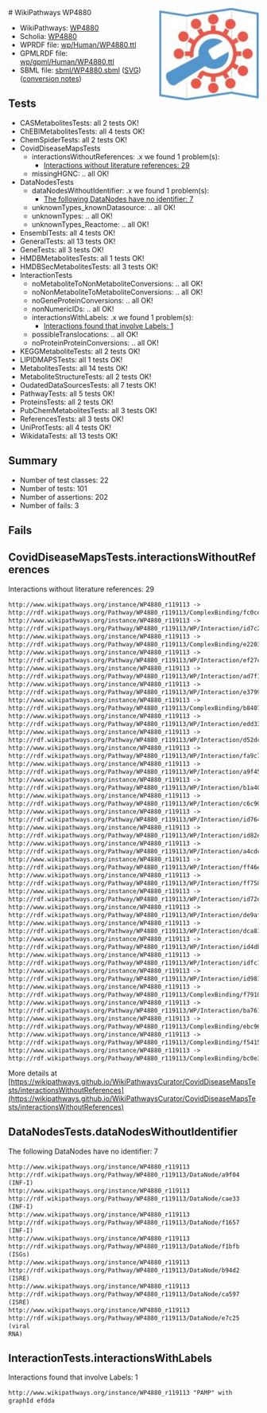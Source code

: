 <img style="float: right; width: 200px" src="../logo.png" />
# WikiPathways WP4880

* WikiPathways: [WP4880](https://identifiers.org/wikipathways:WP4880)
* Scholia: [WP4880](https://scholia.toolforge.org/wikipathways/WP4880)
* WPRDF file: [wp/Human/WP4880.ttl](../wp/Human/WP4880.ttl)
* GPMLRDF file: [wp/gpml/Human/WP4880.ttl](../wp/gpml/Human/WP4880.ttl)
* SBML file: [sbml/WP4880.sbml](../sbml/WP4880.sbml) ([SVG](../sbml/WP4880.svg)) ([conversion notes](../sbml/WP4880.txt))

## Tests
* CASMetabolitesTests: all 2 tests OK!
* ChEBIMetabolitesTests: all 4 tests OK!
* ChemSpiderTests: all 2 tests OK!
* CovidDiseaseMapsTests
    * interactionsWithoutReferences: .x we found 1 problem(s):
        * [Interactions without literature references: 29](#9701cd09)
    * missingHGNC: .. all OK!
* DataNodesTests
    * dataNodesWithoutIdentifier: .x we found 1 problem(s):
        * [The following DataNodes have no identifier: 7](#d2d32fa6)
    * unknownTypes_knownDatasource: .. all OK!
    * unknownTypes: .. all OK!
    * unknownTypes_Reactome: .. all OK!
* EnsemblTests: all 4 tests OK!
* GeneralTests: all 13 tests OK!
* GeneTests: all 3 tests OK!
* HMDBMetabolitesTests: all 1 tests OK!
* HMDBSecMetabolitesTests: all 3 tests OK!
* InteractionTests
    * noMetaboliteToNonMetaboliteConversions: .. all OK!
    * noNonMetaboliteToMetaboliteConversions: .. all OK!
    * noGeneProteinConversions: .. all OK!
    * nonNumericIDs: .. all OK!
    * interactionsWithLabels: .x we found 1 problem(s):
        * [Interactions found that involve Labels: 1](#630d2678)
    * possibleTranslocations: .. all OK!
    * noProteinProteinConversions: .. all OK!
* KEGGMetaboliteTests: all 2 tests OK!
* LIPIDMAPSTests: all 1 tests OK!
* MetabolitesTests: all 14 tests OK!
* MetaboliteStructureTests: all 2 tests OK!
* OudatedDataSourcesTests: all 7 tests OK!
* PathwayTests: all 5 tests OK!
* ProteinsTests: all 2 tests OK!
* PubChemMetabolitesTests: all 3 tests OK!
* ReferencesTests: all 3 tests OK!
* UniProtTests: all 4 tests OK!
* WikidataTests: all 13 tests OK!


## Summary

* Number of test classes: 22
* Number of tests: 101
* Number of assertions: 202
* Number of fails: 3

## Fails

<a name="9701cd09" />

## CovidDiseaseMapsTests.interactionsWithoutReferences

Interactions without literature references: 29
```
http://www.wikipathways.org/instance/WP4880_r119113 -> http://rdf.wikipathways.org/Pathway/WP4880_r119113/ComplexBinding/fc0ce
http://www.wikipathways.org/instance/WP4880_r119113 -> http://rdf.wikipathways.org/Pathway/WP4880_r119113/WP/Interaction/id7c297d34
http://www.wikipathways.org/instance/WP4880_r119113 -> http://rdf.wikipathways.org/Pathway/WP4880_r119113/ComplexBinding/e2203
http://www.wikipathways.org/instance/WP4880_r119113 -> http://rdf.wikipathways.org/Pathway/WP4880_r119113/WP/Interaction/ef27c
http://www.wikipathways.org/instance/WP4880_r119113 -> http://rdf.wikipathways.org/Pathway/WP4880_r119113/WP/Interaction/ad7f1
http://www.wikipathways.org/instance/WP4880_r119113 -> http://rdf.wikipathways.org/Pathway/WP4880_r119113/WP/Interaction/e3799
http://www.wikipathways.org/instance/WP4880_r119113 -> http://rdf.wikipathways.org/Pathway/WP4880_r119113/ComplexBinding/b8407
http://www.wikipathways.org/instance/WP4880_r119113 -> http://rdf.wikipathways.org/Pathway/WP4880_r119113/WP/Interaction/edd33
http://www.wikipathways.org/instance/WP4880_r119113 -> http://rdf.wikipathways.org/Pathway/WP4880_r119113/WP/Interaction/d52dc
http://www.wikipathways.org/instance/WP4880_r119113 -> http://rdf.wikipathways.org/Pathway/WP4880_r119113/WP/Interaction/fa9c7
http://www.wikipathways.org/instance/WP4880_r119113 -> http://rdf.wikipathways.org/Pathway/WP4880_r119113/WP/Interaction/a9f45
http://www.wikipathways.org/instance/WP4880_r119113 -> http://rdf.wikipathways.org/Pathway/WP4880_r119113/WP/Interaction/b1a40
http://www.wikipathways.org/instance/WP4880_r119113 -> http://rdf.wikipathways.org/Pathway/WP4880_r119113/WP/Interaction/c6c90
http://www.wikipathways.org/instance/WP4880_r119113 -> http://rdf.wikipathways.org/Pathway/WP4880_r119113/WP/Interaction/id764393e3
http://www.wikipathways.org/instance/WP4880_r119113 -> http://rdf.wikipathways.org/Pathway/WP4880_r119113/WP/Interaction/id82ecd04c
http://www.wikipathways.org/instance/WP4880_r119113 -> http://rdf.wikipathways.org/Pathway/WP4880_r119113/WP/Interaction/a4cdc
http://www.wikipathways.org/instance/WP4880_r119113 -> http://rdf.wikipathways.org/Pathway/WP4880_r119113/WP/Interaction/ff46e
http://www.wikipathways.org/instance/WP4880_r119113 -> http://rdf.wikipathways.org/Pathway/WP4880_r119113/WP/Interaction/ff758
http://www.wikipathways.org/instance/WP4880_r119113 -> http://rdf.wikipathways.org/Pathway/WP4880_r119113/WP/Interaction/id72e167d2
http://www.wikipathways.org/instance/WP4880_r119113 -> http://rdf.wikipathways.org/Pathway/WP4880_r119113/WP/Interaction/de9af
http://www.wikipathways.org/instance/WP4880_r119113 -> http://rdf.wikipathways.org/Pathway/WP4880_r119113/WP/Interaction/dca81
http://www.wikipathways.org/instance/WP4880_r119113 -> http://rdf.wikipathways.org/Pathway/WP4880_r119113/WP/Interaction/id4db933d9
http://www.wikipathways.org/instance/WP4880_r119113 -> http://rdf.wikipathways.org/Pathway/WP4880_r119113/WP/Interaction/idfc1498e4
http://www.wikipathways.org/instance/WP4880_r119113 -> http://rdf.wikipathways.org/Pathway/WP4880_r119113/WP/Interaction/id981e6cb4
http://www.wikipathways.org/instance/WP4880_r119113 -> http://rdf.wikipathways.org/Pathway/WP4880_r119113/ComplexBinding/f7910
http://www.wikipathways.org/instance/WP4880_r119113 -> http://rdf.wikipathways.org/Pathway/WP4880_r119113/WP/Interaction/ba761
http://www.wikipathways.org/instance/WP4880_r119113 -> http://rdf.wikipathways.org/Pathway/WP4880_r119113/ComplexBinding/ebc96
http://www.wikipathways.org/instance/WP4880_r119113 -> http://rdf.wikipathways.org/Pathway/WP4880_r119113/ComplexBinding/f5415
http://www.wikipathways.org/instance/WP4880_r119113 -> http://rdf.wikipathways.org/Pathway/WP4880_r119113/ComplexBinding/bc0e3
```

More details at [https://wikipathways.github.io/WikiPathwaysCurator/CovidDiseaseMapsTests/interactionsWithoutReferences](https://wikipathways.github.io/WikiPathwaysCurator/CovidDiseaseMapsTests/interactionsWithoutReferences)

<a name="d2d32fa6" />

## DataNodesTests.dataNodesWithoutIdentifier

The following DataNodes have no identifier: 7
```
http://www.wikipathways.org/instance/WP4880_r119113 http://rdf.wikipathways.org/Pathway/WP4880_r119113/DataNode/a9f04 (INF-I)
http://www.wikipathways.org/instance/WP4880_r119113 http://rdf.wikipathways.org/Pathway/WP4880_r119113/DataNode/cae33 (INF-I)
http://www.wikipathways.org/instance/WP4880_r119113 http://rdf.wikipathways.org/Pathway/WP4880_r119113/DataNode/f1657 (INF-I)
http://www.wikipathways.org/instance/WP4880_r119113 http://rdf.wikipathways.org/Pathway/WP4880_r119113/DataNode/f1bfb (ISGs)
http://www.wikipathways.org/instance/WP4880_r119113 http://rdf.wikipathways.org/Pathway/WP4880_r119113/DataNode/b94d2 (ISRE)
http://www.wikipathways.org/instance/WP4880_r119113 http://rdf.wikipathways.org/Pathway/WP4880_r119113/DataNode/ca597 (ISRE)
http://www.wikipathways.org/instance/WP4880_r119113 http://rdf.wikipathways.org/Pathway/WP4880_r119113/DataNode/e7c25 (viral
RNA)
```

<a name="630d2678" />

## InteractionTests.interactionsWithLabels

Interactions found that involve Labels: 1
```
http://www.wikipathways.org/instance/WP4880_r119113 "PAMP" with graphId efdda
```

